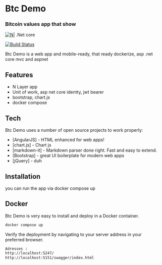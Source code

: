 # Btc Demo
### Bitcoin values app that show

[![N|](https://img-prod-cms-rt-microsoft-com.akamaized.net/cms/api/am/imageFileData/RE1Mu3b?ver=5c31)](https://learn.microsoft.com/tr-tr/aspnet/core) .Net core

[![Build Status](https://travis-ci.org/joemccann/dillinger.svg?branch=master)](https://learn.microsoft.com/tr-tr/aspnet/core)

Btc Demo is a web app and mobile-ready, that ready dockerize,
asp .net core mvc and aspnet

## Features

- N Layer app
- Unit of work, asp net core identty, jwt bearer
- bootstrap, chart.js
- docker compose

## Tech

Btc Demo uses a number of open source projects to work properly:

- [AngularJS] - HTML enhanced for web apps!
- [chart.js] - Chart js
- [markdown-it] - Markdown parser done right. Fast and easy to extend.
- [Bootstrap] - great UI boilerplate for modern web apps
- [jQuery] - duh

## Installation

you can run the app via docker compose up

## Docker

Btc Demo is very easy to install and deploy in a Docker container.

```sh
docker compose up
```

Verify the deployment by navigating to your server address in
your preferred browser.

```sh
Adresses : 
http://localhost:5247/
http://localhost:5151/swagger/index.html
```


